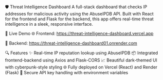 🛡️ Threat Intelligence Dashboard
A full-stack dashboard that checks IP addresses for malicious activity using the AbuseIPDB API.
Built with React for the frontend and Flask for the backend, this app offers real-time threat intelligence in a sleek, responsive interface.

🚀 Live Demo
🌐 Frontend: https://threat-intelligence-dashboard.vercel.app

🧠 Backend: https://threat-intelligence-dashboard01.onrender.com

🔍 Features
✨ Real-time IP reputation lookup using AbuseIPDB
📦 Integrated frontend-backend using Axios and Flask-CORS
📈 Beautiful dark-themed UI with cyberpunk-style styling
🌐 Fully deployed on Vercel (React) and Render (Flask)
🔐 Secure API key handling with environment variables
